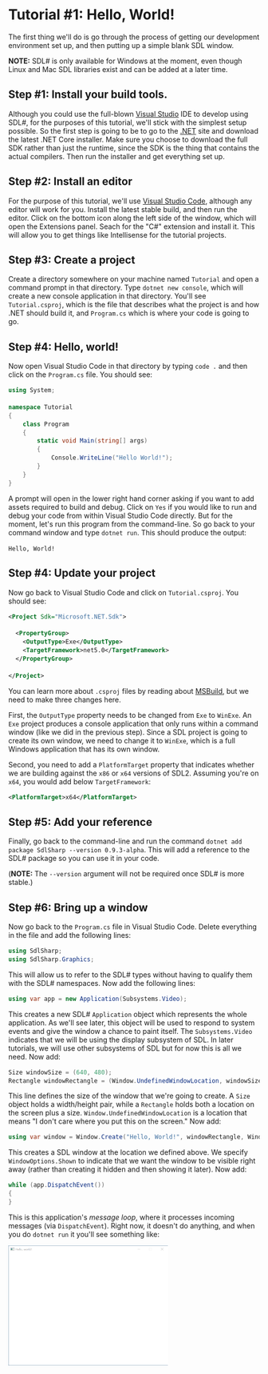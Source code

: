 # Tutorial #1: Hello, World!

The first thing we'll do is go through the process of getting our development environment set up, and then putting up a simple blank SDL window.

**NOTE:** SDL# is only available for Windows at the moment, even though Linux and Mac SDL libraries exist and can be added at a later time.

## Step #1: Install your build tools.

Although you could use the full-blown [Visual Studio](https://visualstudio.microsoft.com/) IDE to develop using SDL#, for the purposes of this tutorial, we'll stick with the simplest setup possible. So the first step is going to be to go to the [.NET](https://dotnet.microsoft.com/) site and download the latest .NET Core installer. Make sure you choose to download the full SDK rather than just the runtime, since the SDK is the thing that contains the actual compilers. Then run the installer and get everything set up.

## Step #2: Install an editor

For the purpose of this tutorial, we'll use [Visual Studio Code](https://code.visualstudio.com/), although any editor will work for you. Install the latest stable build, and then run the editor. Click on the bottom icon along the left side of the window, which will open the Extensions panel. Seach for the "C#" extension and install it. This will allow you to get things like Intellisense for the tutorial projects.

## Step #3: Create a project

Create a directory somewhere on your machine named `Tutorial` and open a command prompt in that directory. Type `dotnet new console`, which will create a new console application in that directory. You'll see `Tutorial.csproj`, which is the file that describes what the project is and how .NET should build it, and `Program.cs` which is where your code is going to go.

## Step #4: Hello, world!

Now open Visual Studio Code in that directory by typing `code .` and then click on the `Program.cs` file. You should see:

```csharp
using System;

namespace Tutorial
{
    class Program
    {
        static void Main(string[] args)
        {
            Console.WriteLine("Hello World!");
        }
    }
}
```

A prompt will open in the lower right hand corner asking if you want to add assets required to build and debug. Click on `Yes` if you would like to run and debug your code from within Visual Studio Code directly. But for the moment, let's run this program from the command-line. So go back to your command window and type `dotnet run`. This should produce the output:

```Hello, World!```

## Step #4: Update your project

Now go back to Visual Studio Code and click on `Tutorial.csproj`. You should see:

```xml
<Project Sdk="Microsoft.NET.Sdk">

  <PropertyGroup>
    <OutputType>Exe</OutputType>
    <TargetFramework>net5.0</TargetFramework>
  </PropertyGroup>

</Project>
```

You can learn more about `.csproj` files by reading about [MSBuild](https://docs.microsoft.com/en-us/visualstudio/msbuild/msbuild), but we need to make three changes here.

First, the `OutputType` property needs to be changed from `Exe` to `WinExe`. An `Exe` project produces a console application that only runs within a command window (like we did in the previous step). Since a SDL project is going to create its own window, we need to change it to `WinExe`, which is a full Windows application that has its own window.

Second, you need to add a `PlatformTarget` property that indicates whether we are building against the `x86` or `x64` versions of SDL2. Assuming you're on `x64`, you would add below `TargetFramework`:

```xml
<PlatformTarget>x64</PlatformTarget>
```

## Step #5: Add your reference

Finally, go back to the command-line and run the command `dotnet add package SdlSharp --version 0.9.3-alpha`. This will add a reference to the SDL# package so you can use it in your code.

(**NOTE:** The `--version` argument will not be required once SDL# is more stable.)

## Step #6: Bring up a window

Now go back to the `Program.cs` file in Visual Studio Code. Delete everything in the file and add the following lines:

```csharp
using SdlSharp;
using SdlSharp.Graphics;
```

This will allow us to refer to the SDL# types without having to qualify them with the SDL# namespaces. Now add the following lines:

```csharp
using var app = new Application(Subsystems.Video);
```

This creates a new SDL# `Application` object which represents the whole application. As we'll see later, this object will be used to respond to system events and give the window a chance to paint itself. The `Subsystems.Video` indicates that we will be using the display subsystem of SDL. In later tutorials, we will use other subsystems of SDL but for now this is all we need. Now add:

```csharp
Size windowSize = (640, 480);
Rectangle windowRectangle = (Window.UndefinedWindowLocation, windowSize);
```

This line defines the size of the window that we're going to create. A `Size` object holds a width/height pair, while a `Rectangle` holds both a location on the screen plus a size. `Window.UndefinedWindowLocation` is a location that means "I don't care where you put this on the screen." Now add:

```csharp
using var window = Window.Create("Hello, World!", windowRectangle, WindowOptions.Shown);
```

This creates a SDL window at the location we defined above. We specify `WindowOptions.Shown` to indicate that we want the window to be visible right away (rather than creating it hidden and then showing it later). Now add:

```csharp
while (app.DispatchEvent())
{
}
```

This is this application's _message loop_, where it processes incoming messages (via `DispatchEvent`). Right now, it doesn't do anything, and when you do `dotnet run` it you'll see something like:

<img src="window.png" title="Hello, World!" width="320" height="240"/>
